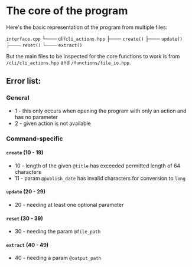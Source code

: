 # The core of the program

Here's the basic representation of the program from multiple files:

`interface.cpp`
    └─── cli/`cli_actions.hpp`
        ├─── `create()`
        ├─── `update()`
        ├─── `reset()`
        └─── `extract()`

But the main files to be inspected for the core functions to work is from `/cli/cli_actions.hpp` and `/functions/file_io.hpp`.

## Error list:
### General
- 1 - this only occurs when opening the program with only an action and has no parameter
- 2 - given action is not available

### Command-specific
#### `create` (10 - 19) 
- 10 - length of the given `@title` has exceeded permitted length of 64 characters
- 11 - param `@publish_date` has invalid characters for conversion to `long`

#### `update` (20 - 29)
- 20 - needing at least one optional parameter

#### `reset` (30 - 39)
- 30 - needing the param `@file_path`

#### `extract` (40 - 49)
- 40 - needing a param `@output_path`
